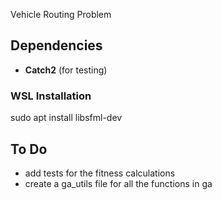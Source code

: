 Vehicle Routing Problem

## Dependencies
- **Catch2** (for testing)

### WSL Installation
sudo apt install libsfml-dev

## To Do
 - add tests for the fitness calculations
 - create a ga_utils file for all the functions in ga